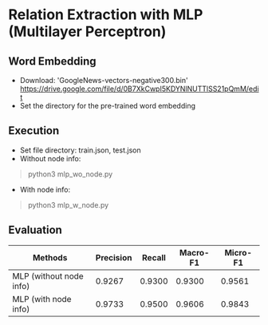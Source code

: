 # Relation Extraction with MLP (Multilayer Perceptron)
## Word Embedding
- Download: 'GoogleNews-vectors-negative300.bin'
https://drive.google.com/file/d/0B7XkCwpI5KDYNlNUTTlSS21pQmM/edit
- Set the directory for the pre-trained word embedding
## Execution
- Set file directory: train.json, test.json
- Without node info:
> python3 mlp_wo_node.py
- With node info: 
> python3 mlp_w_node.py
## Evaluation
|Methods|Precision|Recall|Macro-F1|Micro-F1
|---|---|---|---|---
|MLP (without node info)|0.9267|0.9300|0.9300|0.9561
|MLP (with node info)|0.9733|0.9500|0.9606|0.9843
